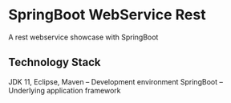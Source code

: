 # SpringBoot WebService Rest
A rest webservice showcase with SpringBoot

## Technology Stack
JDK 11, Eclipse, Maven – Development environment
SpringBoot – Underlying application framework
